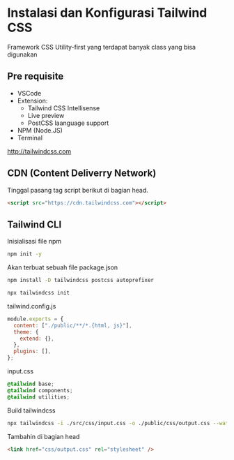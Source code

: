 # Instalasi dan Konfigurasi Tailwind CSS

Framework CSS Utility-first yang terdapat banyak class yang bisa digunakan

## Pre requisite

- VSCode
- Extension:
  - Tailwind CSS Intellisense
  - Live preview
  - PostCSS laanguage support
- NPM (Node.JS)
- Terminal

http://tailwindcss.com

## CDN (Content Deliverry Network)

Tinggal pasang tag script berikut di bagian head.

```html
<script src="https://cdn.tailwindcss.com"></script>
```

## Tailwind CLI

Inisialisasi file npm

```sh
npm init -y
```

Akan terbuat sebuah file package.json

```sh
npm install -D tailwindcss postcss autoprefixer
```

```sh
npx tailwindcss init
```

tailwind.config.js

```js
module.exports = {
  content: ["./public/**/*.{html, js}"],
  theme: {
    extend: {},
  },
  plugins: [],
};
```

input.css

```css
@tailwind base;
@tailwind components;
@tailwind utilities;
```

Build tailwindcss

```sh
npx tailwindcss -i ./src/css/input.css -o ./public/css/output.css --watch
```

Tambahin di bagian head

```html
<link href="css/output.css" rel="stylesheet" />
```
